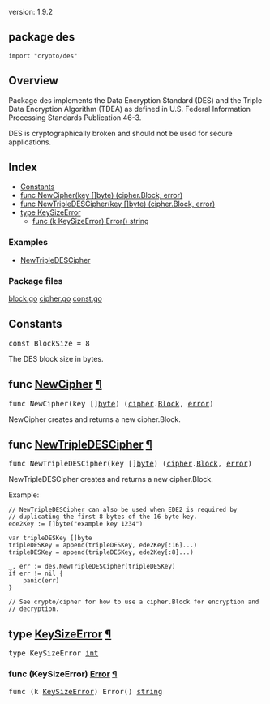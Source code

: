 version: 1.9.2
## package des

  `import "crypto/des"`

## Overview

Package des implements the Data Encryption Standard (DES) and the Triple Data
Encryption Algorithm (TDEA) as defined in U.S. Federal Information Processing
Standards Publication 46-3.

DES is cryptographically broken and should not be used for secure applications.

## Index

- [Constants](#pkg-constants)
- [func NewCipher(key []byte) (cipher.Block, error)](#NewCipher)
- [func NewTripleDESCipher(key []byte) (cipher.Block, error)](#NewTripleDESCipher)
- [type KeySizeError](#KeySizeError)
  - [func (k KeySizeError) Error() string](#KeySizeError.Error)

### Examples

- [NewTripleDESCipher](#example_NewTripleDESCipher)

### Package files
 [block.go](//github.com/golang/go/blob/2ea7d3461bb41d0ae12b56ee52d43314bcdb97f9/src/crypto/des/block.go) [cipher.go](//github.com/golang/go/blob/2ea7d3461bb41d0ae12b56ee52d43314bcdb97f9/src/crypto/des/cipher.go) [const.go](//github.com/golang/go/blob/2ea7d3461bb41d0ae12b56ee52d43314bcdb97f9/src/crypto/des/const.go)

<h2 id="pkg-constants">Constants</h2>

<pre>const <span id="BlockSize">BlockSize</span> = 8</pre>

The DES block size in bytes.

<h2 id="NewCipher">func <a href="//github.com/golang/go/blob/2ea7d3461bb41d0ae12b56ee52d43314bcdb97f9/src/crypto/des/cipher.go#L18">NewCipher</a>
    <a href="#NewCipher">¶</a></h2>
<pre>func NewCipher(key []<a href="/builtin/#byte">byte</a>) (<a href="/crypto/cipher/">cipher</a>.<a href="/crypto/cipher/#Block">Block</a>, <a href="/builtin/#error">error</a>)</pre>

NewCipher creates and returns a new cipher.Block.

<h2 id="NewTripleDESCipher">func <a href="//github.com/golang/go/blob/2ea7d3461bb41d0ae12b56ee52d43314bcdb97f9/src/crypto/des/cipher.go#L40">NewTripleDESCipher</a>
    <a href="#NewTripleDESCipher">¶</a></h2>
<pre>func NewTripleDESCipher(key []<a href="/builtin/#byte">byte</a>) (<a href="/crypto/cipher/">cipher</a>.<a href="/crypto/cipher/#Block">Block</a>, <a href="/builtin/#error">error</a>)</pre>

NewTripleDESCipher creates and returns a new cipher.Block.

<a id="example_NewTripleDESCipher"></a>
Example:

    // NewTripleDESCipher can also be used when EDE2 is required by
    // duplicating the first 8 bytes of the 16-byte key.
    ede2Key := []byte("example key 1234")

    var tripleDESKey []byte
    tripleDESKey = append(tripleDESKey, ede2Key[:16]...)
    tripleDESKey = append(tripleDESKey, ede2Key[:8]...)

    _, err := des.NewTripleDESCipher(tripleDESKey)
    if err != nil {
        panic(err)
    }

    // See crypto/cipher for how to use a cipher.Block for encryption and
    // decryption.

<h2 id="KeySizeError">type <a href="//github.com/golang/go/blob/2ea7d3461bb41d0ae12b56ee52d43314bcdb97f9/src/crypto/des/cipher.go#L6">KeySizeError</a>
    <a href="#KeySizeError">¶</a></h2>
<pre>type KeySizeError <a href="/builtin/#int">int</a></pre>


<h3 id="KeySizeError.Error">func (KeySizeError) <a href="//github.com/golang/go/blob/2ea7d3461bb41d0ae12b56ee52d43314bcdb97f9/src/crypto/des/cipher.go#L8">Error</a>
    <a href="#KeySizeError.Error">¶</a></h3>
<pre>func (k <a href="#KeySizeError">KeySizeError</a>) Error() <a href="/builtin/#string">string</a></pre>




